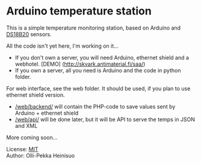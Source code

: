 Arduino temperature station
===========================

This is a simple temperature monitoring station, based on Arduino and [DS18B20](http://datasheets.maxim-ic.com/en/ds/DS18B20.pdf) sensors.    

All the code isn't yet here, I'm working on it...    

- If you don't own a server, you will need Arduino, ethernet shield and a webhotel. [DEMO] (http://skvark.antimaterial.fi/saa/)
- If you own a server, all you need is Arduino and the code in python folder.

For web interface, see the web folder. It should be used, if you plan to use ethernet shield version.     

- [/web/backend/](https://github.com/skvark/Arduino_temp_station/tree/master/web/backend) will contain the PHP-code to save values sent by Arduino + ethernet shield
- [/web/api/](https://github.com/skvark/Arduino_temp_station/tree/master/web/api) will be done later, but it will be API to serve the temps in JSON and XML

More coming soon...     

License: [MIT](http://github.com/skvark/Arduino_temp_station/blob/master/license.txt)     
Author: Olli-Pekka Heinisuo    